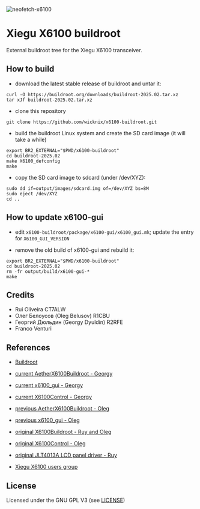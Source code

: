 
![neofetch-x6100](https://github.com/user-attachments/assets/b62a4c1f-2dc6-4b3c-9ad1-294254c987dd)


# Xiegu X6100 buildroot

External buildroot tree for the Xiegu X6100 transceiver.


## How to build

- download the latest stable release of buildroot and untar it:
```
curl -O https://buildroot.org/downloads/buildroot-2025.02.tar.xz
tar xJf buildroot-2025.02.tar.xz
```

- clone this repository
```
git clone https://github.com/wicknix/x6100-buildroot.git
```

- build the buildroot Linux system and create the SD card image (it will take a while)
```
export BR2_EXTERNAL="$PWD/x6100-buildroot"
cd buildroot-2025.02
make X6100_defconfig
make
```

- copy the SD card image to sdcard (under /dev/XYZ):
```
sudo dd if=output/images/sdcard.img of=/dev/XYZ bs=8M
sudo eject /dev/XYZ
cd ..
```


## How to update x6100-gui

- edit `x6100-buildroot/package/x6100-gui/x6100_gui.mk`; update the entry for `X6100_GUI_VERSION`

- remove the old build of x6100-gui and rebuild it:
```
export BR2_EXTERNAL="$PWD/x6100-buildroot"
cd buildroot-2025.02
rm -fr output/build/x6100-gui-*
make
```


## Credits

- Rui Oliveira CT7ALW
- Олег Белоусов (Oleg Belusov) R1CBU
- Георгий Дюльдин (Georgy Dyuldin) R2RFE
- Franco Venturi


## References

- [Buildroot](https://buildroot.org/)
- [current AetherX6100Buildroot - Georgy](https://github.com/gdyuldin/AetherX6100Buildroot)
- [current x6100_gui - Georgy](https://github.com/gdyuldin/x6100_gui)
- [current X6100Control - Georgy](https://github.com/gdyuldin/X6100Control)

- [previous AetherX6100Buildroot - Oleg](https://github.com/strijar/AetherX6100Buildroot)
- [previous x6100_gui - Oleg](https://github.com/strijar/x6100_gui)

- [original X6100Buildroot - Ruy and Oleg](https://github.com/AetherRadio/X6100Buildroot)
- [original X6100Control - Oleg](https://github.com/AetherRadio/X6100Control)
- [original JLT4013A LCD panel driver - Ruy](https://github.com/AetherRadio/panel-jinglitai-jlt4013a)

- [Xiegu X6100 users group](https://groups.io/g/xiegu-x6100)


## License

Licensed under the GNU GPL V3 (see [LICENSE](LICENSE))
